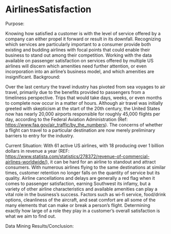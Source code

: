 # AirlinesSatisfaction
Purpose:

Knowing how satisfied a customer is with the level of service offered by a company can either propel it forward or result in its downfall. Recognizing which services are particularly important to a consumer provide both existing and budding airlines with focal points that could enable their business to stand out among their competition. Working with the data available on passenger satisfaction on services offered by multiple US airlines will discern which amenities need further attention, or even incorporation into an airline’s business model, and which amenities are insignificant.
Background:

Over the last century the travel industry has pivoted from sea voyages to air travel, primarily due to the benefits provided to passengers from a timeliness perspective. Trips that would take days, weeks, or even months to complete now occur in a matter of hours. Although air travel was initially greeted with skepticism at the start of the 20th century, the United States now has nearly 20,000 airports responsible for roughly 45,000 flights per day, according to the Federal Aviation Administration (Ref: https://www.faa.gov/air_traffic/by_the_numbers). The concerns of whether a flight can travel to a particular destination are now merely preliminary barriers to entry for the industry.

Current Situation:
With 61 active US airlines, with 18 producing over 1 billion dollars in revenue a year (REF: https://www.statista.com/statistics/278372/revenue-of-commercial-airlines-worldwide/), it can be hard for an airline to standout and attract consumers. With numerous airlines flying to the same destinations at similar times, customer retention no longer falls on the quantity of service but its quality. Airline cancellations and delays are generally a red flag when it comes to passenger satisfaction, earning Southwest its infamy, but a variety of other airline characteristics and available amenities can play a vital role in the business’s success. Factors such as wi-fi service, food/drink options, cleanliness of the aircraft, and seat comfort are all some of the many elements that can make or break a person’s flight. Determining exactly how large of a role they play in a customer’s overall satisfaction is what we aim to find out.

Data Mining Results/Conclusion:

